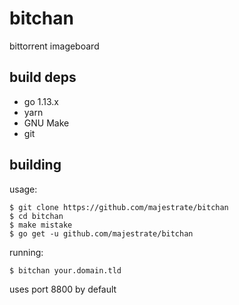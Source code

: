 # bitchan

bittorrent imageboard 

## build deps

* go 1.13.x
* yarn
* GNU Make
* git

## building

usage:

    $ git clone https://github.com/majestrate/bitchan 
    $ cd bitchan
    $ make mistake
    $ go get -u github.com/majestrate/bitchan

running:

    $ bitchan your.domain.tld
    
uses port 8800 by default
